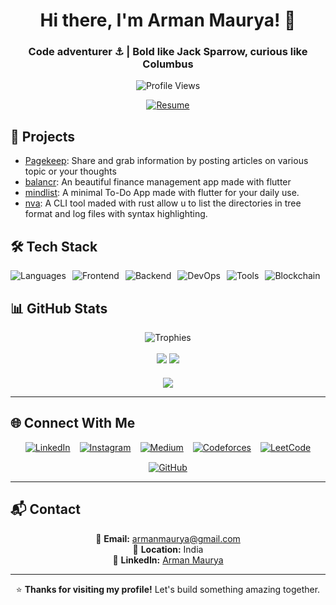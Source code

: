 <h1 align="center">Hi there, I'm Arman Maurya! 👋</h1>
<h3 align="center">Code adventurer ⚓ | Bold like Jack Sparrow, curious like Columbus</h3>


<p align="center">
  <img src="https://komarev.com/ghpvc/?username=armanmaurya&label=Profile%20Views&color=0e75b6&style=flat" alt="Profile Views" />
</p>

<p align="center">
  <a href="https://drive.google.com/file/d/1Ka1toh-n__77Ze19l-N_bu2FfLn3awAu/view?usp=sharing" target="_blank">
    <img src="https://img.shields.io/badge/Resume-blue?style=for-the-badge&logo=readme&logoColor=white" alt="Resume" />
  </a>
</p>

## 🚀 Projects
- [Pagekeep](https://github.com/armanmaurya/BookSelf-frontend/): Share and grab information by posting articles on various topic or your thoughts
- [balancr](https://github.com/armanmaurya/balancr/): An beautiful finance management app made with flutter
- [mindlist](https://github.com/armanmaurya/mindlist/): A minimal To-Do App made with flutter for your daily use. 
- [nva](https://github.com/armanmaurya/nva/): A CLI tool maded with rust allow u to list the directories in tree format and log files with syntax highlighting.

## 🛠️ Tech Stack

<div style="display: flex; flex-wrap: wrap; gap: 10px;">
  <img src="https://skillicons.dev/icons?i=python,ts,rust,cs,dart,cpp" alt="Languages" />
  <img src="https://skillicons.dev/icons?i=nextjs,flutter" alt="Frontend" />
  <img src="https://skillicons.dev/icons?i=nodejs,express,django" alt="Backend" />
  <img src="https://skillicons.dev/icons?i=docker" alt="DevOps" />
  <img src="https://skillicons.dev/icons?i=pytorch" alt="Tools" />
  <img src="https://skillicons.dev/icons?i=solidity" alt="Blockchain" />
</div>


## 📊 GitHub Stats

<div>

<div align="center">
  <img src="https://github-profile-trophy.vercel.app/?username=armanmaurya&theme=tokyonight&row=1&column=6" alt="Trophies" />
</div>
</br>
<div style="display: flex; flex-direction: column; align-items: center; gap: 20px; text-align: center;">
  <div style="">  
    <img src="https://github-readme-stats.vercel.app/api?username=armanmaurya&show_icons=true&theme=tokyonight" />
    <img src="https://github-readme-streak-stats.herokuapp.com/?user=armanmaurya&theme=tokyonight" />
  </div>
  <img src="https://github-readme-activity-graph.vercel.app/graph?username=armanmaurya&theme=react-dark" />
</div>
  
</div>






---

## 🌐 Connect With Me

<div align="center" style="display: flex; justify-content: center; gap: 15px; flex-wrap: wrap;">
  <a href="https://www.linkedin.com/in/arman-maurya-2391aa263/" target="_blank">
    <img src="https://img.shields.io/badge/LinkedIn-0077B5?style=for-the-badge&logo=linkedin&logoColor=white" alt="LinkedIn" />
  </a>
  <a href="https://instagram.com/arman_maurya26" target="_blank">
    <img src="https://img.shields.io/badge/Instagram-E4405F?style=for-the-badge&logo=instagram&logoColor=white" alt="Instagram" />
  </a>
  <a href="https://medium.com/@armanmarya6" target="_blank">
    <img src="https://img.shields.io/badge/Medium-12100E?style=for-the-badge&logo=medium&logoColor=white" alt="Medium" />
  </a>
  <a href="https://codeforces.com/profile/armanmarya6" target="_blank">
    <img src="https://img.shields.io/badge/Codeforces-1F8ACB?style=for-the-badge&logo=codeforces&logoColor=white" alt="Codeforces" />
  </a>
  <a href="https://www.leetcode.com/hunterx201" target="_blank">
    <img src="https://img.shields.io/badge/LeetCode-FFA116?style=for-the-badge&logo=leetcode&logoColor=black" alt="LeetCode" />
  </a>
  <a href="https://github.com/armanmaurya" target="_blank">
    <img src="https://img.shields.io/badge/GitHub-181717?style=for-the-badge&logo=github&logoColor=white" alt="GitHub" />
  </a>
</div>

---

## 📬 Contact

<div align="center">
  
📧 **Email:** [armanmaurya@gmail.com](mailto:armanmaurya@gmail.com)  
📍 **Location:** India  
💼 **LinkedIn:** [Arman Maurya](https://www.linkedin.com/in/arman-maurya-2391aa263/)

</div>

---

<div align="center">
  
⭐ **Thanks for visiting my profile!** Let's build something amazing together.

</div>
